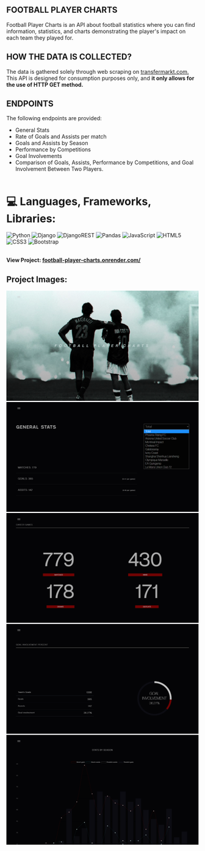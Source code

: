 ## FOOTBALL PLAYER CHARTS
Football Player Charts is an API about football statistics where you can find information, statistics, and charts demonstrating the player's impact on each team they played for.

## HOW THE DATA IS COLLECTED?

The data is gathered solely through web scraping on [transfermarkt.com.](https://www.transfermarkt.es/) This API is designed for consumption purposes only, and **it only allows for the use of HTTP GET method.**

## ENDPOINTS

The following endpoints are provided:

- General Stats
- Rate of Goals and Assists per match
- Goals and Assists by Season 
- Performance by Competitions
- Goal Involvements 
- Comparison of Goals, Assists, Performance by Competitions, and Goal Involvement Between Two Players.<br><br>


# 💻 Languages, Frameworks, Libraries:

![Python](https://img.shields.io/badge/python-3670A0?style=for-the-badge&logo=python&logoColor=ffdd54) ![Django](https://img.shields.io/badge/django-%23092E20.svg?style=for-the-badge&logo=django&logoColor=white) ![DjangoREST](https://img.shields.io/badge/DJANGO-REST-ff1709?style=for-the-badge&logo=django&logoColor=white&color=ff1709&labelColor=gray) ![Pandas](https://img.shields.io/badge/pandas-%23150458.svg?style=for-the-badge&logo=pandas&logoColor=white) 
![JavaScript](https://img.shields.io/badge/javascript-%23323330.svg?style=for-the-badge&logo=javascript&logoColor=%23F7DF1E) ![HTML5](https://img.shields.io/badge/html5-%23E34F26.svg?style=for-the-badge&logo=html5&logoColor=white) ![CSS3](https://img.shields.io/badge/css3-%231572B6.svg?style=for-the-badge&logo=css3&logoColor=white) ![Bootstrap](https://img.shields.io/badge/bootstrap-%23563D7C.svg?style=for-the-badge&logo=bootstrap&logoColor=white)<br><br>

**View Project: [football-player-charts.onrender.com/](football-player-charts.onrender.com/)** 

## Project Images: 

![](project_images/image__1.png)
![](project_images/image__2.png)
![](project_images/image__3.png)
![](project_images/image__4.png)
![](project_images/image__5.png)

  